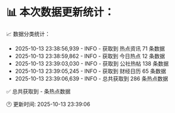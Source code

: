 📊 本次数据更新统计：
==========================

📈 数据分类统计：
- 2025-10-13 23:38:56,939 - INFO - 获取到 热点资讯 71 条数据
- 2025-10-13 23:38:59,862 - INFO - 获取到 今日热点 12 条数据
- 2025-10-13 23:39:03,030 - INFO - 获取到 公社热帖 138 条数据
- 2025-10-13 23:39:05,245 - INFO - 获取到 财经日历 65 条数据
- 2025-10-13 23:39:06,639 - INFO - 总共获取到 286 条热点数据

✅ 总共获取到 - 条热点数据

🕐 更新时间: 2025-10-13 23:39:06
